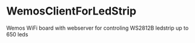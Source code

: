 # WemosClientForLedStrip
Wemos WiFi board with webserver for controling WS2812B ledstrip up to 650 leds
